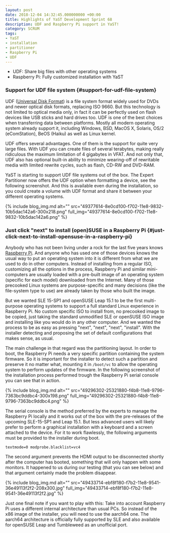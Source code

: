 ```yaml
---
layout: post
date: 2018-12-04 14:32:45.000000000 +00:00
title: Highlights of YaST Development Sprint 68
description: UDF and Raspberry Pi support in YaST!
category: SCRUM
tags:
- YaST
- installation
- partitioner
- Raspberry Pi
- UDF
---
```


* UDF: Share big files with other operating systems
* Raspberry Pi: Fully customized installation with YaST

### Support for UDF file system   {#support-for-udf-file-system}

UDF ([Universal Disk Format][1]) is a file system format widely used for
DVDs and newer optical disk formats, replacing ISO 9660. But this
technology is not limited to optical media only, in fact it can be
perfectly used on flash devices like USB sticks and hard drives too. UDF
is one of the best choices when transferring data between platforms.
Mostly all modern operating system already support it, including
Windows, BSD, MacOS X, Solaris, OS/2 (eComStation), BeOS (Haiku) as well
as Linux kernel.

UDF offers several advantages. One of them is the support for quite very
large files. With UDF you can create files of several terabytes, making
really ridiculous the maximum limitation of 4 gigabytes in VFAT. And not
only that, UDF also has optional built-in ability to minimize
wearing-off of rewritable media with limited rewrite cycles, such as
flash, CD-RW and DVD-RAM.

YaST is starting to support UDF file systems out of the box. The Expert
Partitioner now offers the UDF option when formatting a device, see the
following screenshot. And this is available even during the
installation, so you could create a volume with UDF format and share it
between your different operating systems.

{% include blog_img.md alt=""
src="49377614-8e0cd100-f702-11e8-9832-10b5dac142a6-300x218.png" full_img="49377614-8e0cd100-f702-11e8-9832-10b5dac142a6.png" %}

### Just click \"next\" to install (open)SUSE in a Raspberry Pi   {#just-click-next-to-install-opensuse-in-a-raspberry-pi}

Anybody who has not been living under a rock for the last five years
knows [Raspberry Pi][2]. And anyone who has used one of those devices
knows the usual way to put an operating system into it is different from
what we are used to do in other computers. Instead of installing from a
regular ISO, customizing all the options in the process, Raspberry Pi
and similar mini-computers are usually loaded with a pre-built image of
an operating system (specific for each model) downloaded from the
Internet. Many of those precooked Linux systems are purpose-specific and
many decisions (like the file-system type to use) are already taken by
those who built the image.

But we wanted SLE 15-SP1 and openSUSE Leap 15.1 to be the first
multi-purpose operating systems to support a full standard Linux
experience in Raspberry Pi. No custom specific ISO to install from, no
precooked image to be copied, just taking the standard unmodified SLE or
openSUSE ISO image and installing like you would do in any other
computer. And we wanted the process to be as easy as pressing \"next\",
\"next\", \"next\", \"install\". With the installer detecting and
proposing the set of default configurations that makes sense, as usual.

The main challenge in that regard was the partitioning layout. In order
to boot, the Raspberry Pi needs a very specific partition containing the
system firmware. So it is important for the installer to detect such a
partition and preserve it no matter what, mounting it in `/boot/vc` to
allow the operating system to perform updates of the firmware. In the
following screenshot of the installation process performed trough the
Raspberry Pi serial console you can see that in action.

{% include blog_img.md alt=""
src="49296302-25321880-f4b8-11e8-9796-7363bc9ddbc4-300x198.png" full_img="49296302-25321880-f4b8-11e8-9796-7363bc9ddbc4.png" %}

The serial console is the method preferred by the experts to manage the
Raspberry Pi locally and it works out of the box with the pre-releases
of the upcoming SLE-15-SP1 and Leap 15.1. But less advanced users will
likely prefer to perform a graphical installation with a keyboard and a
screen attached to the device. For it to work flawlessly, the following
arguments must be provided to the installer during boot.

    textmode=0 modprobe.blacklist=vc4

The second argument prevents the HDMI output to be disconnected shortly
after the computer has booted, something that will only happen with some
monitors. It happened to us during our testing (that you can see below)
and that argument certainly made the problem disappear.

{% include blog_img.md alt=""
src="49433714-ebf8f180-f7b2-11e8-9541-36e49113f2f2-208x300.jpg" full_img="49433714-ebf8f180-f7b2-11e8-9541-36e49113f2f2.jpg" %}

Just one final note if you want to play with this: Take into account
Raspberry Pi uses a different internal architecture than usual PCs. So
instead of the x86 image of the installer, you will need to use the
aarch64 one. The aarch64 architecture is officially fully supported by
SLE and also available for openSUSE Leap and Tumbleweed as an unofficial
port.



[1]: https://en.wikipedia.org/wiki/Universal_Disk_Format
[2]: https://www.raspberrypi.org/

